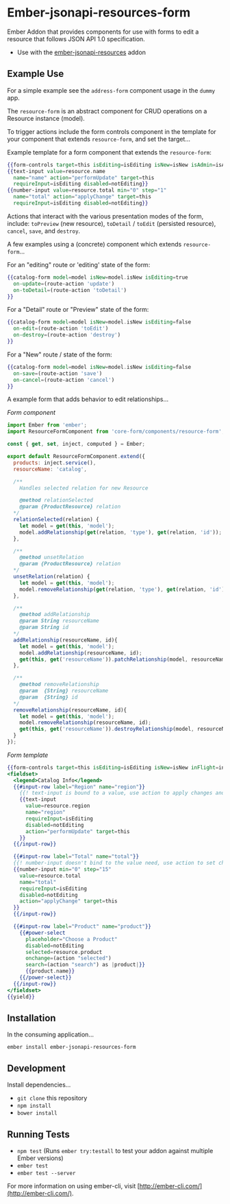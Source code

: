 # Ember-jsonapi-resources-form

Ember Addon that provides components for use with forms to edit a resource
that follows JSON API 1.0 specification.

- Use with the [ember-jsonapi-resources] addon

[ember-jsonapi-resources]: http://ember-jsonapi-resources.com

## Example Use

For a simple example see the `address-form` component usage in the `dummy` app.

The `resource-form` is an abstract component for CRUD operations on a Resource
instance (model).

To trigger actions include the form controls component in the template for your
component that extends `resource-form`, and set the target…

Example template for a form component that extends the `resource-form`:

```hbs
{{form-controls target=this isEditing=isEditing isNew=isNew isAdmin=isAdmin}}
{{text-input value=resource.name
  name="name" action="performUpdate" target=this
  requireInput=isEditing disabled=notEditing}}
{{number-input value=resource.total min="0" step="1"
  name="total" action="applyChange" target=this
  requireInput=isEditing disabled=notEditing}}
```

Actions that interact with the various presentation modes of the form,
include: `toPreview` (new resource), `toDetail` / `toEdit` (persisted resource),
`cancel`, `save`, and `destroy`.

A few examples using a (concrete) component which extends `resource-form`…

For an "editing" route or 'editing' state of the form:

```hbs
{{catalog-form model=model isNew=model.isNew isEditing=true
  on-update=(route-action 'update')
  on-toDetail=(route-action 'toDetail')
}}
```

For a "Detail" route or "Preview" state of the form:

```hbs
{{catalog-form model=model isNew=model.isNew isEditing=false
  on-edit=(route-action 'toEdit')
  on-destroy=(route-action 'destroy')
}}
```

For a "New" route / state of the form:

```hbs
{{catalog-form model=model isNew=model.isNew isEditing=false
  on-save=(route-action 'save')
  on-cancel=(route-action 'cancel')
}}
```

A example form that adds behavior to edit relationships…

*Form component*

```js
import Ember from 'ember';
import ResourceFormComponent from 'core-form/components/resource-form';

const { get, set, inject, computed } = Ember;

export default ResourceFormComponent.extend({
  products: inject.service(),
  resourceName: 'catalog',

  /**
    Handles selected relation for new Resource

    @method relationSelected
    @param {ProductResource} relation
  */
  relationSelected(relation) {
    let model = get(this, 'model');
    model.addRelationship(get(relation, 'type'), get(relation, 'id'));
  },

  /**
    @method unsetRelation
    @param {ProductResource} relation
  */
  unsetRelation(relation) {
    let model = get(this, 'model');
    model.removeRelationship(get(relation, 'type'), get(relation, 'id'));
  },

  /**
    @method addRelationship
    @param String resourceName
    @param String id
  */
  addRelationship(resourceName, id){
    let model = get(this, 'model');
    model.addRelationship(resourceName, id);
    get(this, get('resourceName')).patchRelationship(model, resourceName, id);
  },

  /**
    @method removeRelationship
    @param  {String} resourceName
    @param  {String} id
  */
  removeRelationship(resourceName, id){
    let model = get(this, 'model');
    model.removeRelationship(resourceName, id);
    get(this, get('resourceName')).destroyRelationship(model, resourceName, id);
  }
});
```

*Form template*

```hbs
{{form-controls target=this isEditing=isEditing isNew=isNew inFlight=inFlight}}
<fieldset>
  <legend>Catalog Info</legend>
  {{#input-row label="Region" name="region"}}
    {{! text-input is bound to a value, use action to apply changes and persist}}
    {{text-input
      value=resource.region
      name="region"
      requireInput=isEditing
      disabled=notEditing
      action="performUpdate" target=this
    }}
  {{/input-row}}

  {{#input-row label="Total" name="total"}}
  {{! number-input doesn't bind to the value need, use action to set changes}}
  {{number-input min="0" step="15"
    value=resource.total
    name="total"
    requireInput=isEditing
    disabled=notEditing
    action="applyChange" target=this
  }}
  {{/input-row}}

  {{#input-row label="Product" name="product"}}
    {{#power-select
      placeholder="Choose a Product"
      disabled=notEditing
      selected=resource.product
      onchange=(action "selected")
      search=(action "search") as |product|}}
      {{product.name}}
    {{/power-select}}
  {{/input-row}}
</fieldset>
{{yield}}
```

## Installation

In the consuming application…

    ember install ember-jsonapi-resources-form

## Development

Install dependencies…

* `git clone` this repository
* `npm install`
* `bower install`

## Running Tests

* `npm test` (Runs `ember try:testall` to test your addon against multiple Ember versions)
* `ember test`
* `ember test --server`

For more information on using ember-cli, visit [http://ember-cli.com/](http://ember-cli.com/).
